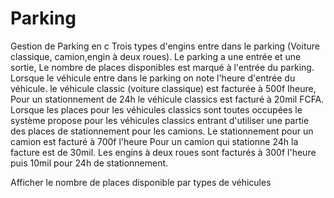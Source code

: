 # Parking
 Gestion de Parking en c
Trois types d'engins entre dans le parking
(Voiture classique, camion,engin à deux roues).
Le parking a une entrée et une sortie,
Le nombre de places disponibles est marqué
à l'entrée du parking.
Lorsque le véhicule entre dans le parking on
note l'heure d'entrée du véhicule.
le véhicule classic (voiture classique) est
facturée à 500f Iheure,
Pour un stationnement de 24h le véhicule
classics est facturé à 20mil FCFA.
Lorsque les places pour les véhicules
classics sont toutes occupées le système
propose pour les véhicules classics
entrant d'utiliser une partie des places de
stationnement pour les camions.
Le stationnement pour un camion est facturé
à 700f l'heure
Pour un camion qui stationne 24h la facture
est de 30mil.
Les engins à deux roues sont facturés à 300f
l'heure puis
10mil pour 24h de stationnement.

Afficher le nombre de places disponible par types de véhicules
